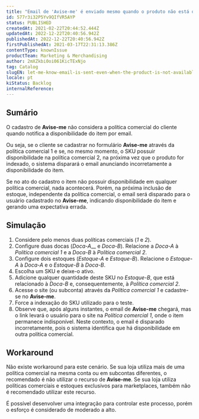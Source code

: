 ```yaml
---
title: "Email de 'Avise-me' é enviado mesmo quando o produto não está disponível para a política comercial do site"
id: 577r3i32P5Yv9QIfVR5AYP
status: PUBLISHED
createdAt: 2021-02-22T20:44:52.444Z
updatedAt: 2022-12-22T20:40:56.942Z
publishedAt: 2022-12-22T20:40:56.942Z
firstPublishedAt: 2021-03-17T22:31:13.386Z
contentType: knownIssue
productTeam: Marketing & Merchandising
author: 2mXZkbi0oi061KicTExNjo
tag: Catalog
slugEN: let-me-know-email-is-sent-even-when-the-product-is-not-available-for-the-websites-trade-policy
locale: pt
kiStatus: Backlog
internalReference: 
---
```


## Sumário

O cadastro de __Avise-me__ não considera a política comercial do cliente quando notifica a disponibilidade do item por email.

Ou seja, se o cliente se cadastrar no formulário __Avise-me__ através da política comercial 1 e se, no mesmo momento, o SKU possuir disponibilidade na política comercial 2, na próxima vez que o produto for indexado, o sistema disparará o email anunciando incorretamente a disponibilidade do item.

Se no ato do cadastro o item não possuir disponibilidade em qualquer política comercial, nada acontecerá. Porém, na próxima inclusão de estoque, independente da política comercial, o email será disparado para o usuário cadastrado no __Avise-me__, indicando disponibilidade do item e gerando uma expectativa errada.


## Simulação

1. Considere pelo menos duas políticas comerciais (*1* e *2*).
2. Configure duas docas (*Doca-A*__ e *Doca-B*). Relacione a *Doca-A* à *Política comercial 1* e a *Doca-B* à *Política comercial 2*.
3. Configure dois estoques (*Estoque-A* e *Estoque-B*). Relacione o *Estoque-A* à *Doca-A* e o *Estoque-B* à *Doca-B*.
4. Escolha um SKU e deixe-o ativo.
5. Adicione qualquer quantidade deste SKU no *Estoque-B*, que está relacionado à *Doca-B* e, consequentemente, à *Política comercial 2*.
6. Acesse o site (ou subconta) através da *Política comercial 1* e cadastre-se no __Avise-me__.
7. Force a indexação do SKU utilizado para o teste.
8. Observe que, após alguns instantes, o email de __Avise-me__ chegará, mas o link levará o usuário para o site na *Política comercial 1*, onde o item permanece indisponível. Neste contexto, o email é disparado incorretamente, pois o sistema identifica que há disponibilidade em outra política comercial.

## Workaround

Não existe workaround para este cenário. Se sua loja utiliza mais de uma política comercial na mesma conta ou em subcontas diferentes, o recomendado é não utilizar o recurso de __Avise-me__. Se sua loja utiliza políticas comerciais e estoques exclusivos para marketplaces, também não é recomendado utilizar este recurso.

É possível desenvolver uma integração para controlar este processo, porém o esforço é considerado de moderado a alto.

